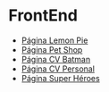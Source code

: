 # FrontEnd
<ul>
<li><a href="https://alex29alimac.github.io/FrontEnd/Front_End_C5_LemonPie/index.html">Página Lemon Pie</a></li>
<li><a href="https://alex29alimac.github.io/FrontEnd/Front_End_C6_PetShop/index.html">Página Pet Shop</a></li>
<li><a href="https://alex29alimac.github.io/FrontEnd/Front_End_C7_CurriculumBatman/index.html">Página CV Batman</a></li> 
<li><a href="https://alex29alimac.github.io/FrontEnd/Front_End_C8_MyCV/index.html">Página CV Personal</a></li>
<li><a href="https://alex29alimac.github.io/FrontEnd/Front_End_C10_Heroes/index.html">Página Super Héroes</a></li>
  
